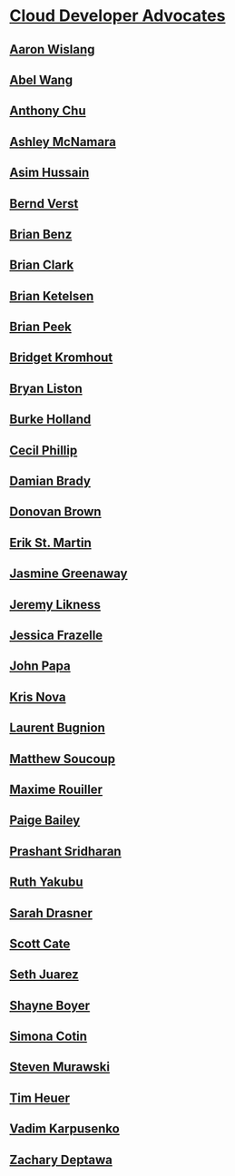 # [Cloud Developer Advocates](index.md)
## [Aaron Wislang](aaron-wislang)
## [Abel Wang](abel-wang)
## [Anthony Chu](anthony-chu)
## [Ashley McNamara](ashley-mcnamara)
## [Asim Hussain](asim-hussain)
## [Bernd Verst](bernd-verst)
## [Brian Benz](brian-benz)
## [Brian Clark](brian-clark)
## [Brian Ketelsen](brian-ketelsen)
## [Brian Peek](brian-peek)
## [Bridget Kromhout](bridget-kromhout)
## [Bryan Liston](bryan-liston)
## [Burke Holland](burke-holland)
## [Cecil Phillip](cecil-phillip)
## [Damian Brady](damian-brady)
## [Donovan Brown](donovan-brown)
## [Erik St. Martin](erik-st-martin)
## [Jasmine Greenaway](jasmine-greenaway)
## [Jeremy Likness](jeremy-likness)
## [Jessica Frazelle](jessica-frazelle)
## [John Papa](john-papa)
## [Kris Nova](kris-nova)
## [Laurent Bugnion](laurent-bugnion)
## [Matthew Soucoup](matthew-soucoup)
## [Maxime Rouiller](maxime-rouiller)
## [Paige Bailey](paige-bailey)
## [Prashant Sridharan](prashant-sridharan)
## [Ruth Yakubu](ruth-yakubu)
## [Sarah Drasner](sarah-drasner)
## [Scott Cate](scott-cate)
## [Seth Juarez](seth-juarez)
## [Shayne Boyer](shayne-boyer)
## [Simona Cotin](simona-cotin)
## [Steven Murawski](steven-murawski)
## [Tim Heuer](tim-heuer)
## [Vadim Karpusenko](vadim-karpusenko)
## [Zachary Deptawa](zachary-deptawa)
